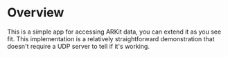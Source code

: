 # Overview

This is a simple app for accessing ARKit data, you can extend it as you see fit. This implementation is a relatively straightforward demonstration that doesn't require a UDP server to tell if it's working.